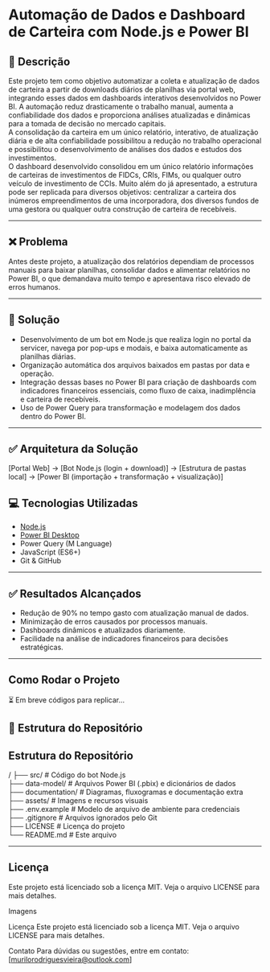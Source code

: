 # Automação de Dados e Dashboard de Carteira com Node.js e Power BI

## 📄 Descrição 

Este projeto tem como objetivo automatizar a coleta e atualização de dados de carteira a partir de downloads diários de planilhas via portal web, integrando esses dados em dashboards interativos desenvolvidos no Power BI. A automação reduz drasticamente o trabalho manual, aumenta a confiabilidade dos dados e proporciona análises atualizadas e dinâmicas para a tomada de decisão no mercado capitais.  
A consolidação da carteira em um único relatório, interativo, de atualização diária e de alta confiabilidade possibilitou a redução no trabalho operacional e possibilitou o desenvolvimento de análises dos dados e estudos dos investimentos.  
O dashboard desenvolvido consolidou em um único relatório informações de carteiras de investimentos de FIDCs, CRIs, FIMs, ou qualquer outro veículo de investimento de CCIs.  Muito além do já apresentado, a estrutura pode ser replicada para diversos objetivos: centralizar a carteira dos inúmeros empreendimentos de uma incorporadora, dos diversos fundos de uma gestora ou qualquer outra construção de carteira de recebíveis.

---

## ❌ Problema

Antes deste projeto, a atualização dos relatórios dependiam de processos manuais para baixar planilhas, consolidar dados e alimentar relatórios no Power BI, o que demandava muito tempo e apresentava risco elevado de erros humanos.

---

## 🎯 Solução

- Desenvolvimento de um bot em Node.js que realiza login no portal da servicer, navega por pop-ups e modais, e baixa automaticamente as planilhas diárias.
- Organização automática dos arquivos baixados em pastas por data e operação.
- Integração dessas bases no Power BI para criação de dashboards com indicadores financeiros essenciais, como fluxo de caixa, inadimplência e carteira de recebíveis.
- Uso de Power Query para transformação e modelagem dos dados dentro do Power BI.

---

## ✅ Arquitetura da Solução
[Portal Web] → [Bot Node.js (login + download)] → [Estrutura de pastas local] → [Power BI (importação + transformação + visualização)]

## 💻 Tecnologias Utilizadas

- [Node.js](https://nodejs.org/)
- [Power BI Desktop](https://powerbi.microsoft.com/)
- Power Query (M Language)
- JavaScript (ES6+)
- Git & GitHub

---

## ✅ Resultados Alcançados

- Redução de 90% no tempo gasto com atualização manual de dados.
- Minimização de erros causados por processos manuais.
- Dashboards dinâmicos e atualizados diariamente.
- Facilidade na análise de indicadores financeiros para decisões estratégicas.

---

## Como Rodar o Projeto

⏳ Em breve códigos para replicar...

## 📁 Estrutura do Repositório

## Estrutura do Repositório

/
├── src/               # Código do bot Node.js  
├── data-model/        # Arquivos Power BI (.pbix) e dicionários de dados  
├── documentation/     # Diagramas, fluxogramas e documentação extra  
├── assets/            # Imagens e recursos visuais  
├── .env.example       # Modelo de arquivo de ambiente para credenciais  
├── .gitignore         # Arquivos ignorados pelo Git  
├── LICENSE            # Licença do projeto  
└── README.md          # Este arquivo  

---

## Licença

Este projeto está licenciado sob a licença MIT. Veja o arquivo LICENSE para mais detalhes.

Imagens

Licença
Este projeto está licenciado sob a licença MIT. Veja o arquivo LICENSE para mais detalhes.

Contato
Para dúvidas ou sugestões, entre em contato: [murilorodriguesvieira@outlook.com]


